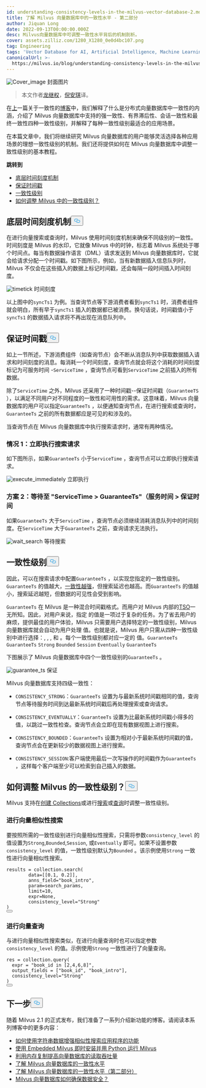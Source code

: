 ```yaml
---
id: understanding-consistency-levels-in-the-milvus-vector-database-2.md
title: 了解 Milvus 向量数据库中的一致性水平 - 第二部分
author: Jiquan Long
date: 2022-09-13T00:00:00.000Z
desc: Milvus向量数据库中可调整一致性水平背后的机制剖析。
cover: assets.zilliz.com/1280_X1280_0e0d4bc107.png
tag: Engineering
tags: 'Vector Database for AI, Artificial Intelligence, Machine Learning'
canonicalUrl: >-
  https://milvus.io/blog/understanding-consistency-levels-in-the-milvus-vector-database-2.md
---
```

<p>
  
   <span class="img-wrapper"> <img translate="no" src="https://assets.zilliz.com/1280_X1280_0e0d4bc107.png" alt="Cover_image" class="doc-image" id="cover_image" />
   </span> <span class="img-wrapper"> <span>封面图片</span> </span></p>
<blockquote>
<p>本文作者<a href="https://github.com/longjiquan">龙继权</a>，<a href="https://www.linkedin.com/in/yiyun-n-2aa713163/">倪安琪</a>译。</p>
</blockquote>
<p>在<a href="https://milvus.io/blog/understanding-consistency-levels-in-the-milvus-vector-database.md">上</a>一篇关于一致性的<a href="https://milvus.io/blog/understanding-consistency-levels-in-the-milvus-vector-database.md">博客</a>中，我们解释了什么是分布式向量数据库中一致性的内涵，介绍了 Milvus 向量数据库中支持的强一致性、有界滞后性、会话一致性和最终一致性四种一致性级别，并解释了每种一致性级别最适合的应用场景。</p>
<p>在本篇文章中，我们将继续研究 Milvus 向量数据库的用户能够灵活选择各种应用场景的理想一致性级别的机制。我们还将提供如何在 Milvus 向量数据库中调整一致性级别的基本教程。</p>
<p><strong>跳转到</strong></p>
<ul>
<li><a href="#The-underlying-time-tick-mechanism">底层时间刻度机制</a></li>
<li><a href="#Guarantee-timestamp">保证时间戳</a></li>
<li><a href="#Consistency-levels">一致性级别</a></li>
<li><a href="#How-to-tune-consistency-level-in-Milvus">如何调整 Milvus 中的一致性级别？</a></li>
</ul>
<h2 id="The-underlying-time-tick-mechanism" class="common-anchor-header">底层时间刻度机制<button data-href="#The-underlying-time-tick-mechanism" class="anchor-icon" translate="no">
      <svg translate="no"
        aria-hidden="true"
        focusable="false"
        height="20"
        version="1.1"
        viewBox="0 0 16 16"
        width="16"
      >
        <path
          fill="#0092E4"
          fill-rule="evenodd"
          d="M4 9h1v1H4c-1.5 0-3-1.69-3-3.5S2.55 3 4 3h4c1.45 0 3 1.69 3 3.5 0 1.41-.91 2.72-2 3.25V8.59c.58-.45 1-1.27 1-2.09C10 5.22 8.98 4 8 4H4c-.98 0-2 1.22-2 2.5S3 9 4 9zm9-3h-1v1h1c1 0 2 1.22 2 2.5S13.98 12 13 12H9c-.98 0-2-1.22-2-2.5 0-.83.42-1.64 1-2.09V6.25c-1.09.53-2 1.84-2 3.25C6 11.31 7.55 13 9 13h4c1.45 0 3-1.69 3-3.5S14.5 6 13 6z"
        ></path>
      </svg>
    </button></h2><p>在进行向量搜索或查询时，Milvus 使用时间刻度机制来确保不同级别的一致性。时间刻度是 Milvus 的水印，它就像 Milvus 中的时钟，标志着 Milvus 系统处于哪个时间点。每当有数据操作语言（DML）请求发送到 Milvus 向量数据库时，它就会给请求分配一个时间戳。如下图所示，例如，当有新数据插入信息队列时，Milvus 不仅会在这些插入的数据上标记时间戳，还会每隔一段时间插入时间刻度。</p>
<p>
  
   <span class="img-wrapper"> <img translate="no" src="https://assets.zilliz.com/timetick_b395df9804.png" alt="timetick" class="doc-image" id="timetick" />
   </span> <span class="img-wrapper"> <span>时间刻度</span> </span></p>
<p>以上图中的<code translate="no">syncTs1</code> 为例。当查询节点等下游消费者看到<code translate="no">syncTs1</code> 时，消费者组件就会明白，所有早于<code translate="no">syncTs1</code> 插入的数据都已被消费。换句话说，时间戳值小于<code translate="no">syncTs1</code> 的数据插入请求将不再出现在消息队列中。</p>
<h2 id="Guarantee-Timestamp" class="common-anchor-header">保证时间戳<button data-href="#Guarantee-Timestamp" class="anchor-icon" translate="no">
      <svg translate="no"
        aria-hidden="true"
        focusable="false"
        height="20"
        version="1.1"
        viewBox="0 0 16 16"
        width="16"
      >
        <path
          fill="#0092E4"
          fill-rule="evenodd"
          d="M4 9h1v1H4c-1.5 0-3-1.69-3-3.5S2.55 3 4 3h4c1.45 0 3 1.69 3 3.5 0 1.41-.91 2.72-2 3.25V8.59c.58-.45 1-1.27 1-2.09C10 5.22 8.98 4 8 4H4c-.98 0-2 1.22-2 2.5S3 9 4 9zm9-3h-1v1h1c1 0 2 1.22 2 2.5S13.98 12 13 12H9c-.98 0-2-1.22-2-2.5 0-.83.42-1.64 1-2.09V6.25c-1.09.53-2 1.84-2 3.25C6 11.31 7.55 13 9 13h4c1.45 0 3-1.69 3-3.5S14.5 6 13 6z"
        ></path>
      </svg>
    </button></h2><p>如上一节所述，下游消费组件（如查询节点）会不断从消息队列中获取数据插入请求和时间刻度的消息。每消耗一个时间刻度，查询节点就会将这个消耗的时间刻度标记为可服务时间 -<code translate="no">ServiceTime</code> ，查询节点可看到<code translate="no">ServiceTime</code> 之前插入的所有数据。</p>
<p>除了<code translate="no">ServiceTime</code> 之外，Milvus 还采用了一种时间戳--保证时间戳（<code translate="no">GuaranteeTS</code> ），以满足不同用户对不同程度的一致性和可用性的需求。这意味着，Milvus 向量数据库的用户可以指定<code translate="no">GuaranteeTs</code> ，以便通知查询节点，在进行搜索或查询时，<code translate="no">GuaranteeTs</code> 之前的所有数据都应是可见的和涉及的。</p>
<p>当查询节点在 Milvus 向量数据库中执行搜索请求时，通常有两种情况。</p>
<h3 id="Scenario-1-Execute-search-request-immediately" class="common-anchor-header">情况 1：立即执行搜索请求</h3><p>如下图所示，如果<code translate="no">GuaranteeTs</code> 小于<code translate="no">ServiceTime</code> ，查询节点可以立即执行搜索请求。</p>
<p>
  
   <span class="img-wrapper"> <img translate="no" src="https://assets.zilliz.com/execute_immediately_dd1913775d.png" alt="execute_immediately" class="doc-image" id="execute_immediately" />
   </span> <span class="img-wrapper"> <span>立即执行</span> </span></p>
<h3 id="Scenario-2-Wait-till-ServiceTime--GuaranteeTs" class="common-anchor-header">方案 2：等待至 "ServiceTime &gt; GuaranteeTs"（服务时间 &gt; 保证时间</h3><p>如果<code translate="no">GuaranteeTs</code> 大于<code translate="no">ServiceTime</code> ，查询节点必须继续消耗消息队列中的时间刻度。在<code translate="no">ServiceTime</code> 大于<code translate="no">GuaranteeTs</code> 之前，查询请求无法执行。</p>
<p>
  
   <span class="img-wrapper"> <img translate="no" src="https://assets.zilliz.com/wait_search_f09a2f6cf9.png" alt="wait_search" class="doc-image" id="wait_search" />
   </span> <span class="img-wrapper"> <span>等待搜索</span> </span></p>
<h2 id="Consistency-Levels" class="common-anchor-header">一致性级别<button data-href="#Consistency-Levels" class="anchor-icon" translate="no">
      <svg translate="no"
        aria-hidden="true"
        focusable="false"
        height="20"
        version="1.1"
        viewBox="0 0 16 16"
        width="16"
      >
        <path
          fill="#0092E4"
          fill-rule="evenodd"
          d="M4 9h1v1H4c-1.5 0-3-1.69-3-3.5S2.55 3 4 3h4c1.45 0 3 1.69 3 3.5 0 1.41-.91 2.72-2 3.25V8.59c.58-.45 1-1.27 1-2.09C10 5.22 8.98 4 8 4H4c-.98 0-2 1.22-2 2.5S3 9 4 9zm9-3h-1v1h1c1 0 2 1.22 2 2.5S13.98 12 13 12H9c-.98 0-2-1.22-2-2.5 0-.83.42-1.64 1-2.09V6.25c-1.09.53-2 1.84-2 3.25C6 11.31 7.55 13 9 13h4c1.45 0 3-1.69 3-3.5S14.5 6 13 6z"
        ></path>
      </svg>
    </button></h2><p>因此，可以在搜索请求中配置<code translate="no">GuaranteeTs</code> ，以实现您指定的一致性级别。<code translate="no">GuaranteeTs</code> 的值越大，<a href="https://milvus.io/blog/understanding-consistency-levels-in-the-milvus-vector-database.md#Strong">一致性越强</a>，但搜索延迟也越高。而<code translate="no">GuaranteeTs</code> 的值越小，搜索延迟越短，但数据的可见性会受到影响。</p>
<p><code translate="no">GuaranteeTs</code> 在 Milvus 是一种混合时间戳格式。而用户对 Milvus 内部的<a href="https://github.com/milvus-io/milvus/blob/master/docs/design_docs/20211214-milvus_hybrid_ts.md">TSO</a>一无所知。因此，对用户来说，指定 的值是一项过于复杂的任务。为了省去用户的麻烦，提供最佳的用户体验，Milvus 只需要用户选择特定的一致性级别，Milvus 向量数据库就会自动为用户处理 值。也就是说，Milvus 用户只需从四种一致性级别中进行选择：, , , 和 。每个一致性级别都对应一定的 值。<code translate="no">GuaranteeTs</code> <code translate="no">GuaranteeTs</code> <code translate="no">Strong</code> <code translate="no">Bounded</code> <code translate="no">Session</code> <code translate="no">Eventually</code> <code translate="no">GuaranteeTs</code> </p>
<p>下图展示了 Milvus 向量数据库中四个一致性级别的<code translate="no">GuaranteeTs</code> 。</p>
<p>
  
   <span class="img-wrapper"> <img translate="no" src="https://assets.zilliz.com/guarantee_ts_f4b3e119d3.png" alt="guarantee_ts" class="doc-image" id="guarantee_ts" />
   </span> <span class="img-wrapper"> <span>保证</span> </span></p>
<p>Milvus 向量数据库支持四级一致性：</p>
<ul>
<li><p><code translate="no">CONSISTENCY_STRONG</code>：<code translate="no">GuaranteeTs</code> 设置为与最新系统时间戳相同的值，查询节点等待服务时间到达最新系统时间戳后再处理搜索或查询请求。</p></li>
<li><p><code translate="no">CONSISTENCY_EVENTUALLY</code>：<code translate="no">GuaranteeTs</code> 设置为比最新系统时间戳小得多的值，以跳过一致性检查。查询节点会立即在现有数据视图上进行搜索。</p></li>
<li><p><code translate="no">CONSISTENCY_BOUNDED</code>：<code translate="no">GuaranteeTs</code> 设置为相对小于最新系统时间戳的值，查询节点会在更新较少的数据视图上进行搜索。</p></li>
<li><p><code translate="no">CONSISTENCY_SESSION</code>:客户端使用最后一次写操作的时间戳作为<code translate="no">GuaranteeTs</code> ，这样每个客户端至少可以检索到自己插入的数据。</p></li>
</ul>
<h2 id="How-to-tune-consistency-level-in-Milvus" class="common-anchor-header">如何调整 Milvus 的一致性级别？<button data-href="#How-to-tune-consistency-level-in-Milvus" class="anchor-icon" translate="no">
      <svg translate="no"
        aria-hidden="true"
        focusable="false"
        height="20"
        version="1.1"
        viewBox="0 0 16 16"
        width="16"
      >
        <path
          fill="#0092E4"
          fill-rule="evenodd"
          d="M4 9h1v1H4c-1.5 0-3-1.69-3-3.5S2.55 3 4 3h4c1.45 0 3 1.69 3 3.5 0 1.41-.91 2.72-2 3.25V8.59c.58-.45 1-1.27 1-2.09C10 5.22 8.98 4 8 4H4c-.98 0-2 1.22-2 2.5S3 9 4 9zm9-3h-1v1h1c1 0 2 1.22 2 2.5S13.98 12 13 12H9c-.98 0-2-1.22-2-2.5 0-.83.42-1.64 1-2.09V6.25c-1.09.53-2 1.84-2 3.25C6 11.31 7.55 13 9 13h4c1.45 0 3-1.69 3-3.5S14.5 6 13 6z"
        ></path>
      </svg>
    </button></h2><p>Milvus 支持在<a href="https://milvus.io/docs/v2.1.x/create_collection.md">创建 Collections</a>或进行<a href="https://milvus.io/docs/v2.1.x/search.md">搜索</a>或<a href="https://milvus.io/docs/v2.1.x/query.md">查询</a>时调整一致性级别。</p>
<h3 id="Conduct-a-vector-similarity-search" class="common-anchor-header">进行向量相似性搜索</h3><p>要按照所需的一致性级别进行向量相似性搜索，只需将参数<code translate="no">consistency_level</code> 的值设置为<code translate="no">Strong</code>,<code translate="no">Bounded</code>,<code translate="no">Session</code>, 或<code translate="no">Eventually</code> 即可。如果不设置参数<code translate="no">consistency_level</code> 的值，一致性级别默认为<code translate="no">Bounded</code> 。该示例使用<code translate="no">Strong</code> 一致性进行向量相似性搜索。</p>
<pre><code translate="no">results = collection.search(
        data=[[0.1, 0.2]], 
        anns_field=<span class="hljs-string">&quot;book_intro&quot;</span>, 
        param=search_params, 
        <span class="hljs-built_in">limit</span>=10, 
        <span class="hljs-built_in">expr</span>=None,
        consistency_level=<span class="hljs-string">&quot;Strong&quot;</span>
)
<button class="copy-code-btn"></button></code></pre>
<h3 id="Conduct-a-vector-query" class="common-anchor-header">进行向量查询</h3><p>与进行向量相似性搜索类似，在进行向量查询时也可以指定参数<code translate="no">consistency_level</code> 的值。示例使用<code translate="no">Strong</code> 一致性进行了向量查询。</p>
<pre><code translate="no">res = collection.query(
  <span class="hljs-built_in">expr</span> = <span class="hljs-string">&quot;book_id in [2,4,6,8]&quot;</span>, 
  output_fields = [<span class="hljs-string">&quot;book_id&quot;</span>, <span class="hljs-string">&quot;book_intro&quot;</span>],
  consistency_level=<span class="hljs-string">&quot;Strong&quot;</span>
)
<button class="copy-code-btn"></button></code></pre>
<h2 id="Whats-next" class="common-anchor-header">下一步<button data-href="#Whats-next" class="anchor-icon" translate="no">
      <svg translate="no"
        aria-hidden="true"
        focusable="false"
        height="20"
        version="1.1"
        viewBox="0 0 16 16"
        width="16"
      >
        <path
          fill="#0092E4"
          fill-rule="evenodd"
          d="M4 9h1v1H4c-1.5 0-3-1.69-3-3.5S2.55 3 4 3h4c1.45 0 3 1.69 3 3.5 0 1.41-.91 2.72-2 3.25V8.59c.58-.45 1-1.27 1-2.09C10 5.22 8.98 4 8 4H4c-.98 0-2 1.22-2 2.5S3 9 4 9zm9-3h-1v1h1c1 0 2 1.22 2 2.5S13.98 12 13 12H9c-.98 0-2-1.22-2-2.5 0-.83.42-1.64 1-2.09V6.25c-1.09.53-2 1.84-2 3.25C6 11.31 7.55 13 9 13h4c1.45 0 3-1.69 3-3.5S14.5 6 13 6z"
        ></path>
      </svg>
    </button></h2><p>随着 Milvus 2.1 的正式发布，我们准备了一系列介绍新功能的博客。请阅读本系列博客中的更多内容：</p>
<ul>
<li><a href="https://milvus.io/blog/2022-08-08-How-to-use-string-data-to-empower-your-similarity-search-applications.md">如何使用字符串数据增强相似性搜索应用程序的功能</a></li>
<li><a href="https://milvus.io/blog/embedded-milvus.md">使用 Embedded Milvus 即时安装并用 Python 运行 Milvus</a></li>
<li><a href="https://milvus.io/blog/in-memory-replicas.md">利用内存复制提高向量数据库的读取吞吐量</a></li>
<li><a href="https://milvus.io/blog/understanding-consistency-levels-in-the-milvus-vector-database.md">了解 Milvus 向量数据库的一致性水平</a></li>
<li><a href="https://milvus.io/blog/understanding-consistency-levels-in-the-milvus-vector-database-2.md">了解 Milvus 向量数据库的一致性水平（第二部分）</a></li>
<li><a href="https://milvus.io/blog/data-security.md">Milvus 向量数据库如何确保数据安全？</a></li>
</ul>

